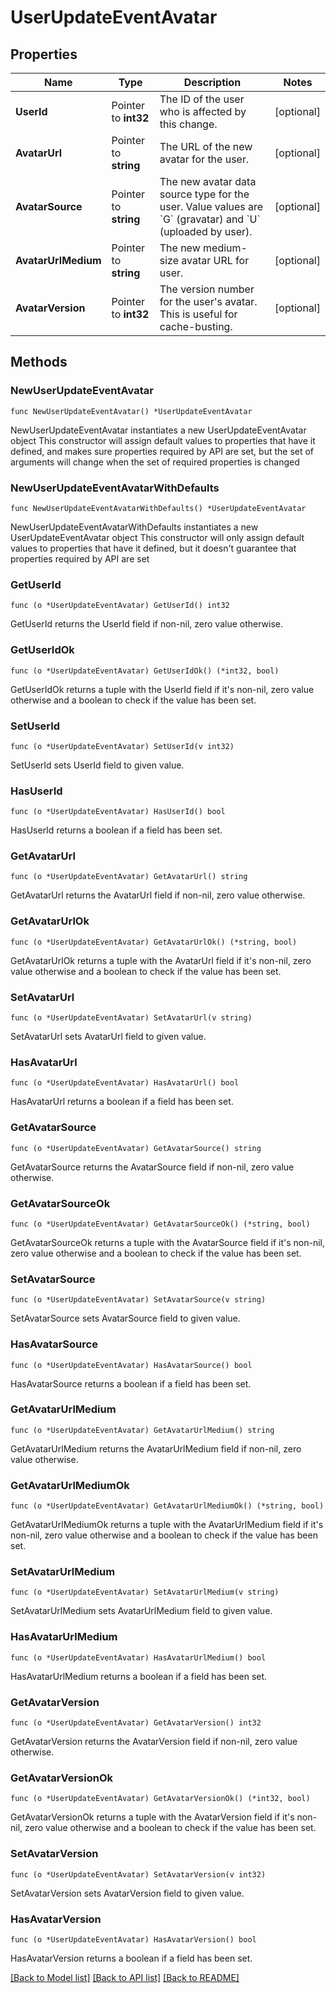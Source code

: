 # UserUpdateEventAvatar

## Properties

Name | Type | Description | Notes
------------ | ------------- | ------------- | -------------
**UserId** | Pointer to **int32** | The ID of the user who is affected by this change.  | [optional] 
**AvatarUrl** | Pointer to **string** | The URL of the new avatar for the user.  | [optional] 
**AvatarSource** | Pointer to **string** | The new avatar data source type for the user.  Value values are &#x60;G&#x60; (gravatar) and &#x60;U&#x60; (uploaded by user).  | [optional] 
**AvatarUrlMedium** | Pointer to **string** | The new medium-size avatar URL for user.  | [optional] 
**AvatarVersion** | Pointer to **int32** | The version number for the user&#39;s avatar. This is useful for cache-busting.  | [optional] 

## Methods

### NewUserUpdateEventAvatar

`func NewUserUpdateEventAvatar() *UserUpdateEventAvatar`

NewUserUpdateEventAvatar instantiates a new UserUpdateEventAvatar object
This constructor will assign default values to properties that have it defined,
and makes sure properties required by API are set, but the set of arguments
will change when the set of required properties is changed

### NewUserUpdateEventAvatarWithDefaults

`func NewUserUpdateEventAvatarWithDefaults() *UserUpdateEventAvatar`

NewUserUpdateEventAvatarWithDefaults instantiates a new UserUpdateEventAvatar object
This constructor will only assign default values to properties that have it defined,
but it doesn't guarantee that properties required by API are set

### GetUserId

`func (o *UserUpdateEventAvatar) GetUserId() int32`

GetUserId returns the UserId field if non-nil, zero value otherwise.

### GetUserIdOk

`func (o *UserUpdateEventAvatar) GetUserIdOk() (*int32, bool)`

GetUserIdOk returns a tuple with the UserId field if it's non-nil, zero value otherwise
and a boolean to check if the value has been set.

### SetUserId

`func (o *UserUpdateEventAvatar) SetUserId(v int32)`

SetUserId sets UserId field to given value.

### HasUserId

`func (o *UserUpdateEventAvatar) HasUserId() bool`

HasUserId returns a boolean if a field has been set.

### GetAvatarUrl

`func (o *UserUpdateEventAvatar) GetAvatarUrl() string`

GetAvatarUrl returns the AvatarUrl field if non-nil, zero value otherwise.

### GetAvatarUrlOk

`func (o *UserUpdateEventAvatar) GetAvatarUrlOk() (*string, bool)`

GetAvatarUrlOk returns a tuple with the AvatarUrl field if it's non-nil, zero value otherwise
and a boolean to check if the value has been set.

### SetAvatarUrl

`func (o *UserUpdateEventAvatar) SetAvatarUrl(v string)`

SetAvatarUrl sets AvatarUrl field to given value.

### HasAvatarUrl

`func (o *UserUpdateEventAvatar) HasAvatarUrl() bool`

HasAvatarUrl returns a boolean if a field has been set.

### GetAvatarSource

`func (o *UserUpdateEventAvatar) GetAvatarSource() string`

GetAvatarSource returns the AvatarSource field if non-nil, zero value otherwise.

### GetAvatarSourceOk

`func (o *UserUpdateEventAvatar) GetAvatarSourceOk() (*string, bool)`

GetAvatarSourceOk returns a tuple with the AvatarSource field if it's non-nil, zero value otherwise
and a boolean to check if the value has been set.

### SetAvatarSource

`func (o *UserUpdateEventAvatar) SetAvatarSource(v string)`

SetAvatarSource sets AvatarSource field to given value.

### HasAvatarSource

`func (o *UserUpdateEventAvatar) HasAvatarSource() bool`

HasAvatarSource returns a boolean if a field has been set.

### GetAvatarUrlMedium

`func (o *UserUpdateEventAvatar) GetAvatarUrlMedium() string`

GetAvatarUrlMedium returns the AvatarUrlMedium field if non-nil, zero value otherwise.

### GetAvatarUrlMediumOk

`func (o *UserUpdateEventAvatar) GetAvatarUrlMediumOk() (*string, bool)`

GetAvatarUrlMediumOk returns a tuple with the AvatarUrlMedium field if it's non-nil, zero value otherwise
and a boolean to check if the value has been set.

### SetAvatarUrlMedium

`func (o *UserUpdateEventAvatar) SetAvatarUrlMedium(v string)`

SetAvatarUrlMedium sets AvatarUrlMedium field to given value.

### HasAvatarUrlMedium

`func (o *UserUpdateEventAvatar) HasAvatarUrlMedium() bool`

HasAvatarUrlMedium returns a boolean if a field has been set.

### GetAvatarVersion

`func (o *UserUpdateEventAvatar) GetAvatarVersion() int32`

GetAvatarVersion returns the AvatarVersion field if non-nil, zero value otherwise.

### GetAvatarVersionOk

`func (o *UserUpdateEventAvatar) GetAvatarVersionOk() (*int32, bool)`

GetAvatarVersionOk returns a tuple with the AvatarVersion field if it's non-nil, zero value otherwise
and a boolean to check if the value has been set.

### SetAvatarVersion

`func (o *UserUpdateEventAvatar) SetAvatarVersion(v int32)`

SetAvatarVersion sets AvatarVersion field to given value.

### HasAvatarVersion

`func (o *UserUpdateEventAvatar) HasAvatarVersion() bool`

HasAvatarVersion returns a boolean if a field has been set.


[[Back to Model list]](../README.md#documentation-for-models) [[Back to API list]](../README.md#documentation-for-api-endpoints) [[Back to README]](../README.md)


